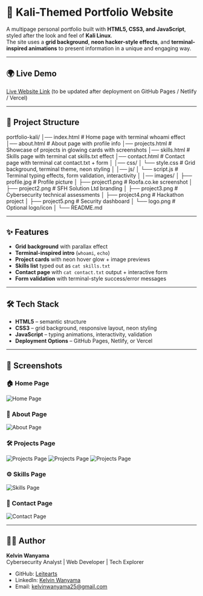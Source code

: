 # 🐉 Kali-Themed Portfolio Website

A multipage personal portfolio built with **HTML5, CSS3, and JavaScript**, styled after the look and feel of **Kali Linux**.  
The site uses a **grid background**, **neon hacker-style effects**, and **terminal-inspired animations** to present information in a unique and engaging way.

---

## 🌍 Live Demo
[Live Website Link](#) (to be updated after deployment on GitHub Pages / Netlify / Vercel)

---

## 📂 Project Structure

portfolio-kali/
│── index.html # Home page with terminal whoami effect
│── about.html # About page with profile info
│── projects.html # Showcase of projects in glowing cards with screenshots
│── skills.html # Skills page with terminal cat skills.txt effect
│── contact.html # Contact page with terminal cat contact.txt + form
│
│── css/
│ └── style.css # Grid background, terminal theme, neon styling
│
│── js/
│ └── script.js # Terminal typing effects, form validation, interactivity
│
│── images/
│ ├── profile.jpg # Profile picture
│ ├── project1.png # Roofa.co.ke screenshot
│ ├── project2.png # SFH Solution Ltd branding
│ ├── project3.png # Cybersecurity technical assessments
│ ├── project4.png # Hackathon project
│ ├── project5.png # Security dashboard
│ └── logo.png # Optional logo/icon
│
└── README.md


---

## ✨ Features
- **Grid background** with parallax effect
- **Terminal-inspired intro** (`whoami`, `echo`)
- **Project cards** with neon hover glow + image previews
- **Skills list** typed out as `cat skills.txt`
- **Contact page** with `cat contact.txt` output + interactive form
- **Form validation** with terminal-style success/error messages

---

## 🛠️ Tech Stack
- **HTML5** – semantic structure
- **CSS3** – grid background, responsive layout, neon styling
- **JavaScript** – typing animations, interactivity, validation
- **Deployment Options** – GitHub Pages, Netlify, or Vercel

---

## 📸 Screenshots

### 🏠 Home Page
![Home Page](images/profile.jpg)

### 👤 About Page
![About Page](images/profile.jpg)

### 🛠 Projects Page
![Projects Page](images/project1.png)
![Projects Page](images/project2.png)
![Projects Page](images/project3.png)

### ⚙️ Skills Page
![Skills Page](images/project4.png)

### 📩 Contact Page
![Contact Page](images/project5.png)

---

## 👨‍💻 Author
**Kelvin Wanyama**  
Cybersecurity Analyst | Web Developer | Tech Explorer  

- GitHub: [Leitearts](https://github.com/Leitearts)  
- LinkedIn: [Kelvin Wanyama](https://linkedin.com/in/kelvin-wanyama)  
- Email: [kelvinwanyama25@gmail.com](mailto:kelvinwanyama25@gmail.com) 
